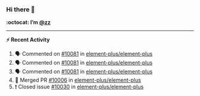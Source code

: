 ### Hi there 👋

**:octocat: I’m [@zz](https://github.com/holazz)**

---

**:zap: Recent Activity**

<!--START_SECTION:activity-->
1. 🗣 Commented on [#10081](https://github.com/element-plus/element-plus/issues/10081) in [element-plus/element-plus](https://github.com/element-plus/element-plus)
2. 🗣 Commented on [#10081](https://github.com/element-plus/element-plus/issues/10081) in [element-plus/element-plus](https://github.com/element-plus/element-plus)
3. 🗣 Commented on [#10081](https://github.com/element-plus/element-plus/issues/10081) in [element-plus/element-plus](https://github.com/element-plus/element-plus)
4. 🎉 Merged PR [#10006](https://github.com/element-plus/element-plus/pull/10006) in [element-plus/element-plus](https://github.com/element-plus/element-plus)
5. ❗️ Closed issue [#10030](https://github.com/element-plus/element-plus/issues/10030) in [element-plus/element-plus](https://github.com/element-plus/element-plus)
<!--END_SECTION:activity-->
